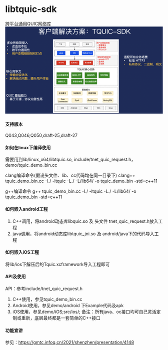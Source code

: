 # libtquic-sdk

跨平台通用QUIC网络库
![image](https://github.com/TencentCloud/libtquic-sdk/blob/main/doc/image/tquic_arch.png)


#### 支持版本
Q043,Q046,Q050,draft-25,draft-27


#### 如何在linux下编译使用
需要用到lib/linux_x64/libtquic.so, include/tnet_quic_request.h，demo/tquic_demo_bin.cc

clang编译命令(假设头文件、lib、cc代码均在同一目录下)
clang++ tquic_demo_bin.cc -I./ -ltquic -L./ -L/lib64/ -o tquic_demo_bin -std=c++11

g++编译命令
g++ tquic_demo_bin.cc -I./ -ltquic -L./ -L/lib64/ -o tquic_demo_bin -std=c++11


#### 如何嵌入android工程
1. C++调用，将android动态库libquic.so 及 头文件 tnet_quic_request.h放入工程
2. java调用，将android动态库libtquic_jni.so 及 android/java下的代码导入工程


#### 如何嵌入iOS工程
将lib/ios下解压后的Tquic.xcframework导入工程即可


#### API及使用
API：参考include/tnet_quic_request.h
1. C++使用，参见tquic_demo_bin.cc
2. Android使用，参见demo/android 下Example代码及apk
3. iOS使用，参见demo/iOS;src/ios/;
备注：所有java、oc接口均可自己灵活定制或重新，底层最终都是一套简单的C++接口


#### 功能宣讲
参见：https://gmtc.infoq.cn/2021/shenzhen/presentation/4148
